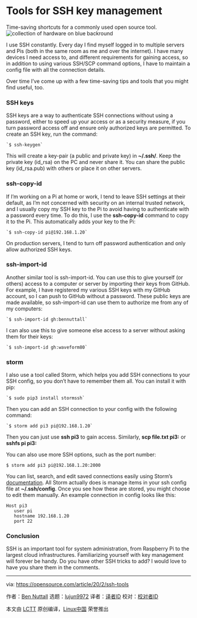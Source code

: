 [#]: collector: (lujun9972)
[#]: translator: ( )
[#]: reviewer: ( )
[#]: publisher: ( )
[#]: url: ( )
[#]: subject: (Tools for SSH key management)
[#]: via: (https://opensource.com/article/20/2/ssh-tools)
[#]: author: (Ben Nuttall https://opensource.com/users/bennuttall)

Tools for SSH key management
======
Time-saving shortcuts for a commonly used open source tool.
![collection of hardware on blue backround][1]

I use SSH constantly. Every day I find myself logged in to multiple servers and Pis (both in the same room as me and over the internet). I have many devices I need access to, and different requirements for gaining access, so in addition to using various SSH/SCP command options, I have to maintain a config file with all the connection details.

Over time I’ve come up with a few time-saving tips and tools that you might find useful, too.

### SSH keys

SSH keys are a way to authenticate SSH connections without using a password, either to speed up your access or as a security measure, if you turn password access off and ensure only authorized keys are permitted. To create an SSH key, run the command:


```
`$ ssh-keygen`
```

This will create a key-pair (a public and private key) in **~/.ssh/**. Keep the private key (id_rsa) on the PC and never share it. You can share the public key (id_rsa.pub) with others or place it on other servers.

### ssh-copy-id

If I’m working on a Pi at home or work, I tend to leave SSH settings at their default, as I’m not concerned with security on an internal trusted network, and I usually copy my SSH key to the Pi to avoid having to authenticate with a password every time. To do this, I use the **ssh-copy-id** command to copy it to the Pi. This automatically adds your key to the Pi:


```
`$ ssh-copy-id pi@192.168.1.20`
```

On production servers, I tend to turn off password authentication and only allow authorized SSH keys.

### ssh-import-id

Another similar tool is ssh-import-id. You can use this to give yourself (or others) access to a computer or server by importing their keys from GitHub. For example, I have registered my various SSH keys with my GitHub account, so I can push to GitHub without a password. These public keys are made available, so ssh-import-id can use them to authorize me from any of my computers:


```
`$ ssh-import-id gh:bennuttall`
```

I can also use this to give someone else access to a server without asking them for their keys:


```
`$ ssh-import-id gh:waveform80`
```

### storm

I also use a tool called Storm, which helps you add SSH connections to your SSH config, so you don’t have to remember them all. You can install it with pip:


```
`$ sudo pip3 install stormssh`
```

Then you can add an SSH connection to your config with the following command:


```
`$ storm add pi3 pi@192.168.1.20`
```

Then you can just use **ssh pi3** to gain access. Similarly, **scp file.txt pi3:** or **sshfs pi pi3:**

You can also use more SSH options, such as the port number:


```
$ storm add pi3 pi@192.168.1.20:2000
```

You can list, search, and edit saved connections easily using Storm’s [documentation][2]. All Storm actually does is manage items in your ssh config file at **~/.ssh/config**. Once you see how these are stored, you might choose to edit them manually. An example connection in config looks like this:


```
Host pi3
   user pi
   hostname 192.168.1.20
   port 22
```

### Conclusion

SSH is an important tool for system administration, from Raspberry Pi to the largest cloud infrastructures. Familiarizing yourself with key management will forever be handy. Do you have other SSH tricks to add? I would love to have you share them in the comments.

--------------------------------------------------------------------------------

via: https://opensource.com/article/20/2/ssh-tools

作者：[Ben Nuttall][a]
选题：[lujun9972][b]
译者：[译者ID](https://github.com/译者ID)
校对：[校对者ID](https://github.com/校对者ID)

本文由 [LCTT](https://github.com/LCTT/TranslateProject) 原创编译，[Linux中国](https://linux.cn/) 荣誉推出

[a]: https://opensource.com/users/bennuttall
[b]: https://github.com/lujun9972
[1]: https://opensource.com/sites/default/files/styles/image-full-size/public/lead-images/osdc_BUS_Apple_520.png?itok=ZJu-hBV1 (collection of hardware on blue backround)
[2]: https://stormssh.readthedocs.io/en/stable/usage.html

